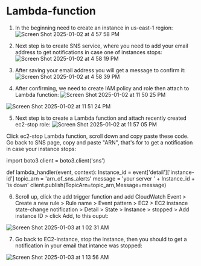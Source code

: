 # Lambda-function
1) In the beginning need to create an instance in us-east-1 region:
![Screen Shot 2025-01-02 at 4 57 58 PM](https://github.com/user-attachments/assets/9d7edbe3-f2f8-48c2-8cd8-5c461d3ead4f)


2) Next step is to create SNS service, where you need to add your email address to get notifications in case one of instances stops: 
![Screen Shot 2025-01-02 at 4 58 19 PM](https://github.com/user-attachments/assets/2a15f092-9738-44a8-99f2-7db9b04a78da)

 
3) After saving your email address you will get a message to confirm it:
![Screen Shot 2025-01-02 at 4 58 39 PM](https://github.com/user-attachments/assets/9f914cad-ed02-4906-9057-874afbbde557)


4) After confirming, we need to create IAM policy and role then attach to Lambda function:
![Screen Shot 2025-01-02 at 11 50 25 PM](https://github.com/user-attachments/assets/8938694b-d1f4-4a79-893b-dc92afe34f52)


![Screen Shot 2025-01-02 at 11 51 24 PM](https://github.com/user-attachments/assets/457e4c9d-bbe7-4181-a386-333e63282265)


5) Next step is to create a Lambda function and attach recently created ec2-stop role:
 ![Screen Shot 2025-01-02 at 11 57 05 PM](https://github.com/user-attachments/assets/23888967-ec0b-4040-8b6c-88c51cf6fdfa)

Click ec2-stop Lambda function, scroll down and copy paste these code. Go back to SNS page, copy and paste "ARN", that's for 
to get a notification in case your instance stops:

import boto3
client = boto3.client('sns')

def lambda_handler(event, context):
    Instance_id = event['detail']['instance-id']
    topic_arn = 'arn_of_sns_alerts'
    message = 'your server ' + Instance_id + 'is down'
    client.publish(TopicArn=topic_arn,Message=message)


6) Scroll up, click the add trigger function and add CloudWatch Event > Create a new rule > Rule name > Event pattern > EC2 > EC2 instance
   state-change notification > Detail > State > Instance > stopped > Add instance ID > click Add, to this ouput:


![Screen Shot 2025-01-03 at 1 02 31 AM](https://github.com/user-attachments/assets/993ea484-7d94-4b1e-9951-742680f269e2)


7) Go back to EC2-instance, stop the instance, then you should to get a notification in your email that intance was stopped:
   
![Screen Shot 2025-01-03 at 1 13 56 AM](https://github.com/user-attachments/assets/c85d08a0-a80e-4c8f-bcf6-78cad0a51699)



   
    
